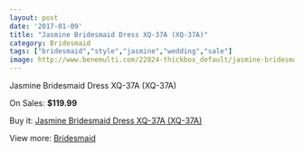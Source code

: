 ```yaml
---
layout: post
date: '2017-01-09'
title: "Jasmine Bridesmaid Dress XQ-37A (XQ-37A)"
category: Bridesmaid
tags: ["bridesmaid","style","jasmine","wedding","sale"]
image: http://www.benemulti.com/22824-thickbox_default/jasmine-bridesmaid-dress-xq-37a-xq-37a.jpg
---
```

Jasmine Bridesmaid Dress XQ-37A (XQ-37A)

On Sales: **$119.99**
<a href="https://www.benemulti.com/en/bridesmaid/8648-jasmine-bridesmaid-dress-xq-37a-xq-37a.html"><amp-img layout="responsive" width="600" height="600" src="//www.benemulti.com/22824-thickbox_default/jasmine-bridesmaid-dress-xq-37a-xq-37a.jpg" alt="Jasmine Bridesmaid Dress XQ-37A (XQ-37A) 0" /></a>

Buy it: [Jasmine Bridesmaid Dress XQ-37A (XQ-37A)](https://www.benemulti.com/en/bridesmaid/8648-jasmine-bridesmaid-dress-xq-37a-xq-37a.html "Jasmine Bridesmaid Dress XQ-37A (XQ-37A)")

View more: [Bridesmaid](https://www.benemulti.com/en/74-bridesmaid "Bridesmaid")